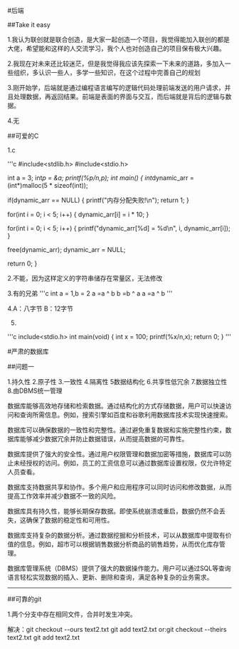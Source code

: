 #后端

##Take it easy

1.我认为联创就是联合创造，是大家一起创造一个项目，我觉得能加入联创的都是大佬，希望能和这样的人交流学习，我个人也对创造自己的项目保有极大兴趣。

2.我现在对未来还比较迷茫，但是我觉得我应该先探索一下未来的道路，多加入一些组织，多认识一些人，多学一些知识，在这个过程中完善自己的规划

3.刚开始学，后端就是通过编程语言编写的逻辑代码处理前端发送的用户请求，并且处理数据，再返回结果。前端是表面的界面与交互，而后端就是背后的逻辑与数据。

4.无

##可爱的C

1.c

'''c
#include<stdlib.h>
#include<stdio.h>

int a = 3;
int*p = &a;
printf(%p/n,p);
int main() {
    int*dynamic_arr = (int*)malloc(5 * sizeof(int));
    
   if(dynamic_arr == NULL) {
        printf("内存分配失败!\n");
        return 1;
    }
    
  for(int i = 0; i < 5; i++) {
        dynamic_arr[i] = i * 10;
    }
    
  
  for(int i = 0; i < 5; i++) {
        printf("dynamic_arr[%d] = %d\n", i, dynamic_arr[i]);
    }
    
    
  free(dynamic_arr);
    dynamic_arr = NULL;  
    
  return 0;
}

2.不能，因为这样定义的字符串储存在常量区，无法修改

3.有的兄弟
'''c
int a = 1,b = 2
a =a ^ b
b =b ^ a
a =a ^ b
'''

4.A：八字节
 B：12字节

5.
'''c
include<stdio.h>
int main(void)
{
 int x = 100;
 printf(%x/n,x);
return 0;
}
'''

#严肃的数据库

##问题一

1.持久性
2.原子性 
3.一致性
4.隔离性
5数据结构化
6.共享性低冗余
7.数据独立性
8.由DBMS统一管理

数据库能够高效地存储和检索数据。通过结构化的方式存储数据，用户可以快速访问和查询所需信息。例如，搜索引擎如百度和谷歌利用数据库技术实现快速搜索。

数据库可以确保数据的一致性和完整性。通过避免重复数据和实施完整性约束，数据库能够减少数据冗余并防止数据错误，从而提高数据的可靠性。

数据库提供了强大的安全性。通过用户权限管理和数据加密等措施，数据库可以防止未经授权的访问。例如，员工的工资信息可以通过数据库设置权限，仅允许特定人员查看。

数据库支持数据共享和协作。多个用户和应用程序可以同时访问和修改数据，从而提高工作效率并减少数据不一致的风险。

数据库具有持久性，能够长期保存数据。即使系统崩溃或重启，数据仍然不会丢失，这确保了数据的稳定性和可用性。

数据库支持复杂的数据分析。通过数据挖掘和分析技术，可以从数据库中提取有价值的信息。例如，超市可以根据销售数据分析商品的销售趋势，从而优化库存管理。

数据库管理系统（DBMS）提供了强大的数据操作能力。用户可以通过SQL等查询语言轻松实现数据的插入、更新、删除和查询，满足各种复杂的业务需求。

---

##可靠的git

1.两个分支中存在相同文件，合并时发生冲突。

解决：git checkout --ours text2.txt
git add text2.txt
or:git checkout --theirs text2.txt
git add text2.txt




